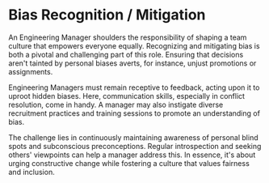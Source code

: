 # Bias Recognition / Mitigation

An Engineering Manager shoulders the responsibility of shaping a team culture that empowers everyone equally. Recognizing and mitigating bias is both a pivotal and challenging part of this role. Ensuring that decisions aren't tainted by personal biases averts, for instance, unjust promotions or assignments.

Engineering Managers must remain receptive to feedback, acting upon it to uproot hidden biases. Here, communication skills, especially in conflict resolution, come in handy. A manager may also instigate diverse recruitment practices and training sessions to promote an understanding of bias.

The challenge lies in continuously maintaining awareness of personal blind spots and subconscious preconceptions. Regular introspection and seeking others' viewpoints can help a manager address this. In essence, it's about urging constructive change while fostering a culture that values fairness and inclusion.
